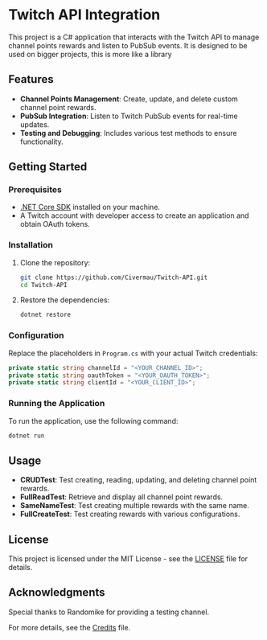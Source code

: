 # Twitch API Integration

This project is a C# application that interacts with the Twitch API to manage channel points rewards and listen to PubSub events. It is designed to be used on bigger projects, this is more like a library

## Features

- **Channel Points Management**: Create, update, and delete custom channel point rewards.
- **PubSub Integration**: Listen to Twitch PubSub events for real-time updates.
- **Testing and Debugging**: Includes various test methods to ensure functionality.

## Getting Started

### Prerequisites

- [.NET Core SDK](https://dotnet.microsoft.com/download) installed on your machine.
- A Twitch account with developer access to create an application and obtain OAuth tokens.

### Installation

1. Clone the repository:
   ```bash
   git clone https://github.com/Civermau/Twitch-API.git
   cd Twitch-API
   ```

2. Restore the dependencies:
   ```bash
   dotnet restore
   ```

### Configuration

Replace the placeholders in `Program.cs` with your actual Twitch credentials:
```csharp
private static string channelId = "<YOUR_CHANNEL_ID>";
private static string oauthToken = "<YOUR_OAUTH_TOKEN>";
private static string clientId = "<YOUR_CLIENT_ID>";
```

### Running the Application

To run the application, use the following command:
```bash
dotnet run
```

## Usage

- **CRUDTest**: Test creating, reading, updating, and deleting channel point rewards.
- **FullReadTest**: Retrieve and display all channel point rewards.
- **SameNameTest**: Test creating multiple rewards with the same name.
- **FullCreateTest**: Test creating rewards with various configurations.


## License

This project is licensed under the MIT License - see the [LICENSE](LICENSE) file for details.

## Acknowledgments

Special thanks to Randomike for providing a testing channel.

For more details, see the [Credits](CREDITS.md) file.
